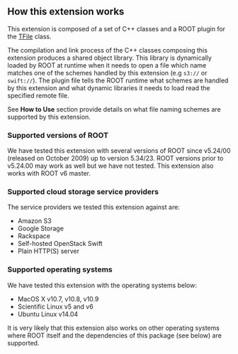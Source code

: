 ## How this extension works

This extension is composed of a set of C++ classes and a ROOT plugin for the [TFile](http://root.cern.ch/root/html/TFile.html) class.

The compilation and link process of the C++ classes composing this extension produces a shared object library. This library is dynamically loaded by ROOT at runtime when it needs to open a file which name matches one of the schemes handled by this extension (e.g `s3://` or `swift://`). The plugin file tells the ROOT runtime what schemes are handled by this extension and what dynamic libraries it needs to load read the specified remote file.

See **How to Use** section provide details on what file naming schemes are supported by this extension.

### Supported versions of ROOT

We have tested this extension with several versions of ROOT since v5.24/00 (released on October 2009) up to version 5.34/23. ROOT versions prior to v5.24.00 may work as well but we have not tested. This extension also works with ROOT v6 master.

### Supported cloud storage service providers
The service providers we tested this extension against are:

* Amazon S3
* Google Storage
* Rackspace
* Self-hosted OpenStack Swift
* Plain HTTP(S) server

### Supported operating systems
We have tested this extension with the operating systems below:

* MacOS X v10.7, v10.8, v10.9
* Scientific Linux v5 and v6
* Ubuntu Linux v14.04

It is very likely that this extension also works on other operating systems where ROOT itself and the dependencies of this package (see below) are supported.

